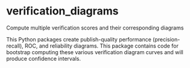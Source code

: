 # verification_diagrams
Compute multiple verification scores and their corresponding diagrams

This Python packages create publish-quality performance (precision-recall), ROC, and reliability diagrams. This package contains code for bootstrap computing these various verification diagram curves and will produce confidence intervals. 
